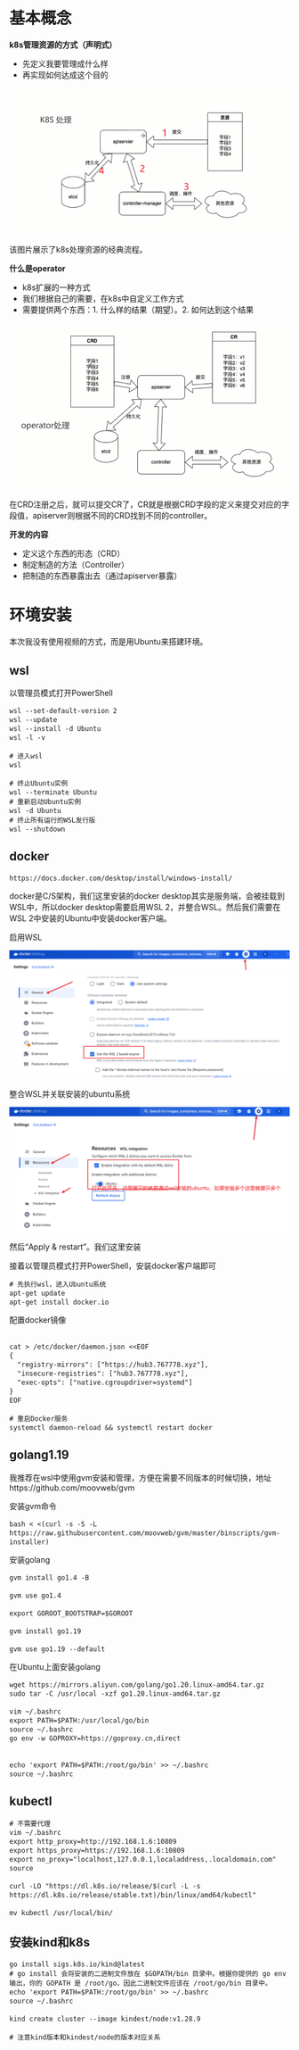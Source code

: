 # 基本概念

**k8s管理资源的方式（声明式）**

- 先定义我要管理成什么样
- 再实现如何达成这个目的

<img src="image/image-20240812220120724.png" alt="image-20240812220120724" style="zoom: 67%;" />

该图片展示了k8s处理资源的经典流程。

**什么是operator**

- k8s扩展的一种方式
- 我们根据自己的需要，在k8s中自定义工作方式
- 需要提供两个东西：1. 什么样的结果（期望）。2. 如何达到这个结果

<img src="image/image-20240812220711600.png" alt="image-20240812220711600" style="zoom: 67%;" />

在CRD注册之后，就可以提交CR了，CR就是根据CRD字段的定义来提交对应的字段值，apiserver则根据不同的CRD找到不同的controller。



**开发的内容**

- 定义这个东西的形态（CRD）
- 制定制造的方法（Controller）
- 把制造的东西暴露出去（通过apiserver暴露）



# 环境安装

本次我没有使用视频的方式，而是用Ubuntu来搭建环境。

## wsl

以管理员模式打开PowerShell

```shell
wsl --set-default-version 2
wsl --update
wsl --install -d Ubuntu
wsl -l -v

# 进入wsl
wsl

# 终止Ubuntu实例
wsl --terminate Ubuntu
# 重新启动Ubuntu实例
wsl -d Ubuntu
# 终止所有运行的WSL发行版
wsl --shutdown

```



## docker

```
https://docs.docker.com/desktop/install/windows-install/
```

docker是C/S架构，我们这里安装的docker desktop其实是服务端，会被挂载到WSL中，所以docker desktop需要启用WSL 2，并整合WSL。然后我们需要在WSL 2中安装的Ubuntu中安装docker客户端。

启用WSL

<img src="image/image-20240813065021202.png" alt="image-20240813065021202" style="zoom:67%;" />

整合WSL并关联安装的ubuntu系统

<img src="image/image-20240813065610108.png" alt="image-20240813065610108" style="zoom:67%;" />

然后“Apply & restart”。我们这里安装

接着以管理员模式打开PowerShell，安装docker客户端即可

```shell
# 先执行wsl，进入Ubuntu系统
apt-get update
apt-get install docker.io
```

配置docker镜像

```shell

cat > /etc/docker/daemon.json <<EOF
{
  "registry-mirrors": ["https://hub3.767778.xyz"],
  "insecure-registries": ["hub3.767778.xyz"],
  "exec-opts": ["native.cgroupdriver=systemd"]
}
EOF

# 重启Docker服务
systemctl daemon-reload && systemctl restart docker

```



## golang1.19

我推荐在wsl中使用gvm安装和管理，方便在需要不同版本的时候切换，地址https://github.com/moovweb/gvm

安装gvm命令

```
bash < <(curl -s -S -L https://raw.githubusercontent.com/moovweb/gvm/master/binscripts/gvm-installer)
```



安装golang

```shell
gvm install go1.4 -B

gvm use go1.4

export GOROOT_BOOTSTRAP=$GOROOT

gvm install go1.19

gvm use go1.19 --default
```



在Ubuntu上面安装golang

```shell
wget https://mirrors.aliyun.com/golang/go1.20.linux-amd64.tar.gz
sudo tar -C /usr/local -xzf go1.20.linux-amd64.tar.gz

vim ~/.bashrc
export PATH=$PATH:/usr/local/go/bin
source ~/.bashrc
go env -w GOPROXY=https://goproxy.cn,direct


echo 'export PATH=$PATH:/root/go/bin' >> ~/.bashrc
source ~/.bashrc

```



## kubectl

```shell
# 不需要代理
vim ~/.bashrc
export http_proxy=http://192.168.1.6:10809
export https_proxy=https://192.168.1.6:10809
export no_proxy="localhost,127.0.0.1,localaddress,.localdomain.com"
source

curl -LO "https://dl.k8s.io/release/$(curl -L -s https://dl.k8s.io/release/stable.txt)/bin/linux/amd64/kubectl"

mv kubectl /usr/local/bin/
```



## 安装kind和k8s

```shell
go install sigs.k8s.io/kind@latest
# go install 会将安装的二进制文件放在 $GOPATH/bin 目录中。根据你提供的 go env 输出，你的 GOPATH 是 /root/go，因此二进制文件应该在 /root/go/bin 目录中。
echo 'export PATH=$PATH:/root/go/bin' >> ~/.bashrc
source ~/.bashrc

kind create cluster --image kindest/node:v1.28.9

# 注意kind版本和kindest/node的版本对应关系
```

